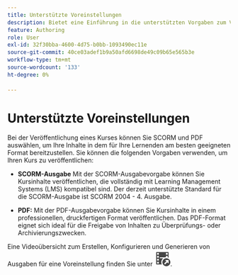 ```yaml
---
title: Unterstützte Voreinstellungen
description: Bietet eine Einführung in die unterstützten Vorgaben zum Veröffentlichen eines Kurses im Abschnitt Produktschulung und -lernen
feature: Authoring
role: User
exl-id: 32f30bba-4600-4d75-b0bb-1093490ec11e
source-git-commit: 40ce03adef1b9a50afd6698de49c09b65e565b3e
workflow-type: tm+mt
source-wordcount: '133'
ht-degree: 0%

---
```


# Unterstützte Voreinstellungen

Bei der Veröffentlichung eines Kurses können Sie SCORM und PDF auswählen, um Ihre Inhalte in dem für Ihre Lernenden am besten geeigneten Format bereitzustellen. Sie können die folgenden Vorgaben verwenden, um Ihren Kurs zu veröffentlichen:

- **SCORM-Ausgabe** Mit der SCORM-Ausgabevorgabe können Sie Kursinhalte veröffentlichen, die vollständig mit Learning Management Systems (LMS) kompatibel sind. Der derzeit unterstützte Standard für die SCORM-Ausgabe ist SCORM 2004 - 4. Ausgabe.

- **PDF:** Mit der PDF-Ausgabevorgabe können Sie Kursinhalte in einem professionellen, druckfertigen Format veröffentlichen. Das PDF-Format eignet sich ideal für die Freigabe von Inhalten zu Überprüfungs- oder Archivierungszwecken.

Eine Videoübersicht zum Erstellen, Konfigurieren und Generieren von Ausgaben für eine Voreinstellung finden Sie unter [![](assets/Smock_VideoCheckedOut_18_N.svg)](https://video.tv.adobe.com/v/3469529/aem-guides-learning-content).